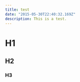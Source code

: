 ```yaml
---
title: test
date: "2015-05-30T22:40:32.169Z"
description: This is a test.
---
```


# H1

## H2

### H3
